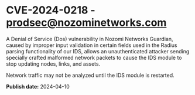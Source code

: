 # CVE-2024-0218 - prodsec@nozominetworks.com

A Denial of Service (Dos) vulnerability in Nozomi Networks Guardian, caused by improper input validation in certain fields used in the Radius parsing functionality of our IDS, allows an unauthenticated attacker sending specially crafted malformed network packets to cause the IDS module to stop updating nodes, links, and assets.



Network traffic may not be analyzed until the IDS module is restarted.

**Publish date:** 2024-04-10

